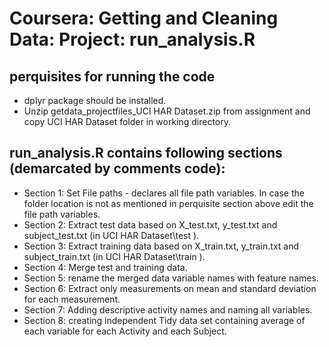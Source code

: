 # Coursera: Getting and Cleaning Data: Project: run_analysis.R

## perquisites for running the code
* dplyr package should be installed.
* Unzip getdata_projectfiles_UCI HAR Dataset.zip from assignment and copy UCI HAR Dataset folder in working directory. 

## run_analysis.R contains following sections (demarcated by comments code):
* Section 1: Set File paths - declares all file path variables. In case the folder location is not as mentioned in perquisite section above
edit the file path variables.
* Section 2: Extract test data based on X_test.txt, y_test.txt and subject_test.txt (in UCI HAR Dataset\test ).
* Section 3: Extract training data based on X_train.txt, y_train.txt and subject_train.txt (in UCI HAR Dataset\train ).
* Section 4: Merge test and training data.
* Section 5: rename the merged data variable names with feature names.
* Section 6: Extract only measurements on mean and standard deviation for each measurement.
* Section 7: Adding descriptive activity names and naming all variables.
* Section 8: creating independent Tidy data set containing average of each variable for each Activity and each Subject.
